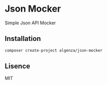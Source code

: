 # Json Mocker

Simple Json API Mocker
## Installation
```sh
composer create-project algenza/json-mocker
```
## Lisence
MIT